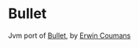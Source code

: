 # Bullet

Jvm port of [Bullet](https://github.com/bulletphysics/bullet3), by [Erwin Coumans](https://github.com/erwincoumans)
